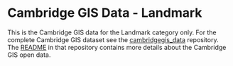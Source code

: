 Cambridge GIS Data - Landmark
=============================

This is the Cambridge GIS data for the Landmark category only.  For the complete Cambridge GIS dataset see the [cambridgegis_data](https://github.com/cambridgegis/cambridgegis_data) repository.  The [README](https://github.com/cambridgegis/cambridgegis_data/blob/master/README.md) in that repository contains more details about the Cambridge GIS open data.
